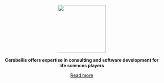 <p align="center">
  <img src="https://www.cerebellis.com/cerebellis/ui/img/cerebellis-logo.png" style="width: 150px; max-width: 50%;" />
</p>
<p align="center">
  <b>Cerebellis offers expertise in consulting and software development for life sciences players</b>
</p>
<p align="center">
  <a href="https://www.cerebellis.com/">Read more</a>
</p>
